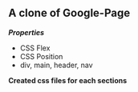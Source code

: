 ## A clone of Google-Page

**_Properties_**

- CSS Flex
- CSS Position
- div, main, header, nav

**Created css files for each sections**
